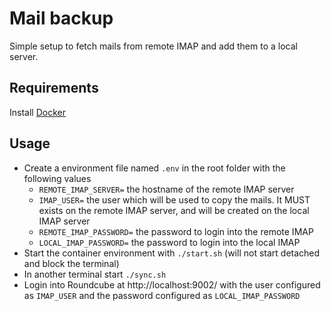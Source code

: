 # Mail backup

Simple setup to fetch mails from remote IMAP and add them to a local server.

## Requirements

Install [Docker](https://www.docker.com/products/docker-desktop/)

## Usage

- Create a environment file named `.env` in the root folder with the following values
  - `REMOTE_IMAP_SERVER=` the hostname of the remote IMAP server
  - `IMAP_USER=` the user which will be used to copy the mails. It MUST exists on the remote IMAP server, and will be created on the local IMAP server
  - `REMOTE_IMAP_PASSWORD=` the password to login into the remote IMAP
  - `LOCAL_IMAP_PASSWORD=` the password to login into the local IMAP
- Start the container environment with `./start.sh` (will not start detached and block the terminal)
- In another terminal start `./sync.sh`
- Login into Roundcube at http://localhost:9002/ with the user configured as `IMAP_USER` and the password configured as `LOCAL_IMAP_PASSWORD`